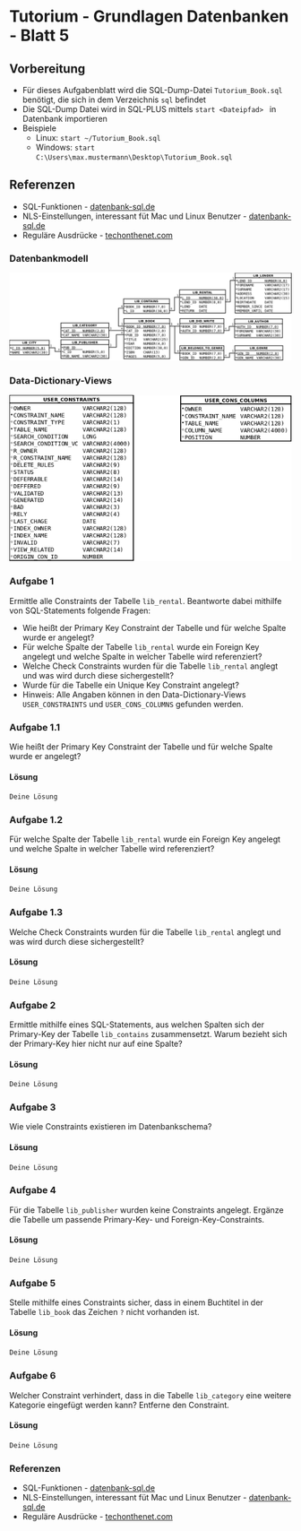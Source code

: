 # Tutorium - Grundlagen Datenbanken - Blatt 5

## Vorbereitung

* Für dieses Aufgabenblatt wird die SQL-Dump-Datei `Tutorium_Book.sql` benötigt, die sich in dem Verzeichnis `sql` befindet
* Die SQL-Dump Datei wird in SQL-PLUS mittels `start <Dateipfad> ` in Datenbank importieren
* Beispiele
  * Linux: `start ~/Tutorium_Book.sql`
  * Windows: `start C:\Users\max.mustermann\Desktop\Tutorium_Book.sql`

## Referenzen
* SQL-Funktionen - [datenbank-sql.de](http://www.datenbank-sql.de/sql_funktionen.htm)
* NLS-Einstellungen, interessant füt Mac und Linux Benutzer - [datenbank-sql.de](http://www.datenbank-sql.de/nls.htm)
* Reguläre Ausdrücke - [techonthenet.com](http://www.datenbank-sql.de/nls.htm)

### Datenbankmodell
![Datenbankmodell](./img/Schema_mit_Beziehungen.png)

### Data-Dictionary-Views
![Data-Dictionary-Views](./img/Constraint_Schema.png)

### Aufgabe 1
Ermittle alle Constraints der Tabelle `lib_rental`. Beantworte dabei mithilfe von SQL-Statements folgende Fragen:
* Wie heißt der Primary Key Constraint der Tabelle und für welche Spalte wurde er angelegt?
* Für welche Spalte der Tabelle `lib_rental` wurde ein Foreign Key angelegt und welche Spalte in welcher Tabelle  wird referenziert?
* Welche Check Constraints wurden für die Tabelle `lib_rental` anglegt und was wird durch diese sichergestellt?
* Wurde für die Tabelle ein Unique Key Constraint angelegt?
* Hinweis: Alle Angaben können in den Data-Dictionary-Views `USER_CONSTRAINTS` und `USER_CONS_COLUMNS` gefunden werden.

### Aufgabe 1.1
Wie heißt der Primary Key Constraint der Tabelle und für welche Spalte wurde er angelegt?

#### Lösung
```sql
Deine Lösung
```

### Aufgabe 1.2
Für welche Spalte der Tabelle `lib_rental` wurde ein Foreign Key angelegt und welche Spalte in welcher Tabelle  wird referenziert?

#### Lösung
```sql
Deine Lösung
```

### Aufgabe 1.3
Welche Check Constraints wurden für die Tabelle `lib_rental` anglegt und was wird durch diese sichergestellt?

#### Lösung
```sql
Deine Lösung
```

### Aufgabe 2
Ermittle mithilfe eines SQL-Statements, aus welchen Spalten sich der Primary-Key der Tabelle `lib_contains` zusammensetzt. Warum bezieht sich der Primary-Key hier nicht nur auf eine Spalte?

#### Lösung
```sql
Deine Lösung
```

### Aufgabe 3
Wie viele Constraints existieren im Datenbankschema?

#### Lösung
```sql
Deine Lösung
```

### Aufgabe 4
Für die Tabelle `lib_publisher` wurden keine Constraints angelegt. Ergänze die Tabelle um passende Primary-Key- und Foreign-Key-Constraints.

#### Lösung
```sql
Deine Lösung
```

### Aufgabe 5
Stelle mithilfe eines Constraints sicher, dass in einem Buchtitel in der Tabelle `lib_book` das Zeichen `?` nicht vorhanden ist.

#### Lösung
```sql
Deine Lösung
```

### Aufgabe 6
Welcher Constraint verhindert, dass in die Tabelle `lib_category` eine weitere Kategorie eingefügt werden kann? Entferne den Constraint.

#### Lösung
```sql
Deine Lösung
```

### Referenzen
* SQL-Funktionen - [datenbank-sql.de](http://www.datenbank-sql.de/sql_funktionen.htm)
* NLS-Einstellungen, interessant füt Mac und Linux Benutzer - [datenbank-sql.de](http://www.datenbank-sql.de/nls.htm)
* Reguläre Ausdrücke - [techonthenet.com](http://www.datenbank-sql.de/nls.htm)



